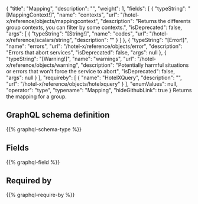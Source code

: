 {
  "title": "Mapping",
  "description": "",
  "weight": 1,
  "fields": [
    {
      "typeString": "[MappingContext!]",
      "name": "contexts",
      "url": "/hotel-x/reference/objects/mappingcontext",
      "description": "Returns the differents group contexts, you can filter by some contexts.",
      "isDeprecated": false,
      "args": [
        {
          "typeString": "[String!]",
          "name": "codes",
          "url": "/hotel-x/reference/scalars/string",
          "description": ""
        }
      ]
    },
    {
      "typeString": "[Error!]",
      "name": "errors",
      "url": "/hotel-x/reference/objects/error",
      "description": "Errors that abort services",
      "isDeprecated": false,
      "args": null
    },
    {
      "typeString": "[Warning!]",
      "name": "warnings",
      "url": "/hotel-x/reference/objects/warning",
      "description": "Potentially harmful situations or errors that won't force the service to abort",
      "isDeprecated": false,
      "args": null
    }
  ],
  "requireby": [
    {
      "name": "HotelXQuery",
      "description": "",
      "url": "/hotel-x/reference/objects/hotelxquery"
    }
  ],
  "enumValues": null,
  "operator": "type",
  "typename": "Mapping",
  "hideGithubLink": true
}
Returns the mapping for a group.
## GraphQL schema definition

{{% graphql-schema-type %}}

## Fields

{{% graphql-field %}}

## Required by

{{% graphql-require-by %}}
